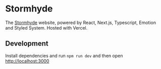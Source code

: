 # Stormhyde

The [Stormhyde](https://stormhyde.com/) website, powered by React, Next.js, Typescript, Emotion and Styled System. Hosted with Vercel.

## Development

Install dependencies and run `npm run dev` and then open [http://localhost:3000](http://localhost:3000)
